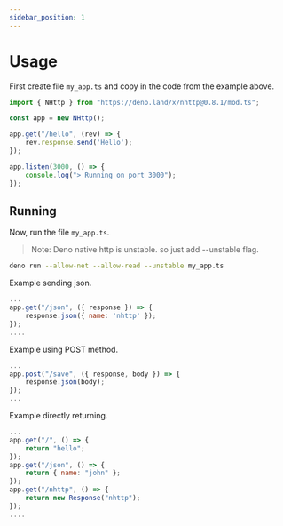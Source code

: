 ```yaml
---
sidebar_position: 1
---
```


# Usage
First create file `my_app.ts` and copy in the code from the example above.
```js
import { NHttp } from "https://deno.land/x/nhttp@0.8.1/mod.ts";

const app = new NHttp();

app.get("/hello", (rev) => {
    rev.response.send('Hello');
});

app.listen(3000, () => {
    console.log("> Running on port 3000");
});
```
## Running
Now, run the file `my_app.ts`.
> Note: Deno native http is unstable. so just add --unstable flag.

```bash
deno run --allow-net --allow-read --unstable my_app.ts
```

Example sending json.
```js
...
app.get("/json", ({ response }) => {
    response.json({ name: 'nhttp' });
});
....
```
Example using POST method.
```js
...
app.post("/save", ({ response, body }) => {
    response.json(body);
});
...
```
Example directly returning.
```js
...
app.get("/", () => {
    return "hello";
});
app.get("/json", () => {
    return { name: "john" };
});
app.get("/nhttp", () => {
    return new Response("nhttp");
});
....
```